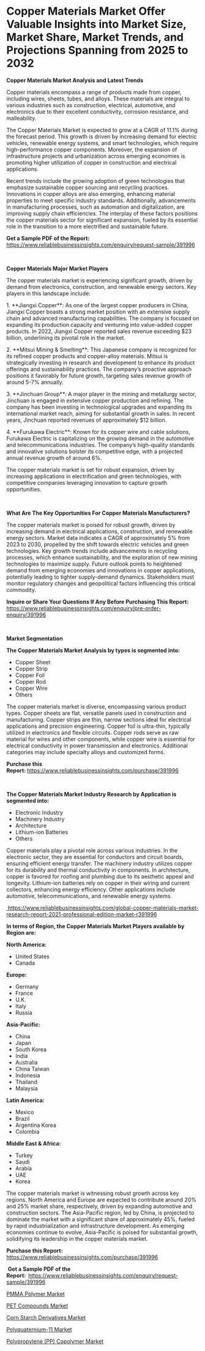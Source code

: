 <p><h1>Copper Materials Market Offer Valuable Insights into Market Size, Market Share, Market Trends, and Projections Spanning from 2025 to 2032</h1></p><p><strong>Copper Materials Market Analysis and Latest Trends</strong></p>
<p><p>Copper materials encompass a range of products made from copper, including wires, sheets, tubes, and alloys. These materials are integral to various industries such as construction, electrical, automotive, and electronics due to their excellent conductivity, corrosion resistance, and malleability. </p><p>The Copper Materials Market is expected to grow at a CAGR of 11.1% during the forecast period. This growth is driven by increasing demand for electric vehicles, renewable energy systems, and smart technologies, which require high-performance copper components. Moreover, the expansion of infrastructure projects and urbanization across emerging economies is promoting higher utilization of copper in construction and electrical applications. </p><p>Recent trends include the growing adoption of green technologies that emphasize sustainable copper sourcing and recycling practices. Innovations in copper alloys are also emerging, enhancing material properties to meet specific industry standards. Additionally, advancements in manufacturing processes, such as automation and digitalization, are improving supply chain efficiencies. The interplay of these factors positions the copper materials sector for significant expansion, fueled by its essential role in the transition to a more electrified and sustainable future.</p></p>
<p><strong>Get a Sample PDF of the Report:&nbsp;</strong> <a href="https://www.reliablebusinessinsights.com/enquiry/request-sample/391996?utm_campaign=57&utm_medium=2&utm_source=Github&utm_content=ia&utm_term=29032025&utm_id=copper-materials">https://www.reliablebusinessinsights.com/enquiry/request-sample/391996</a></p>
<p>&nbsp;</p>
<p><strong>Copper Materials Major Market Players</strong></p>
<p><p>The copper materials market is experiencing significant growth, driven by demand from electronics, construction, and renewable energy sectors. Key players in this landscape include:</p><p>1. **Jiangxi Copper**: As one of the largest copper producers in China, Jiangxi Copper boasts a strong market position with an extensive supply chain and advanced manufacturing capabilities. The company is focused on expanding its production capacity and venturing into value-added copper products. In 2022, Jiangxi Copper reported sales revenue exceeding $23 billion, underlining its pivotal role in the market.</p><p>2. **Mitsui Mining & Smelting**: This Japanese company is recognized for its refined copper products and copper-alloy materials. Mitsui is strategically investing in research and development to enhance its product offerings and sustainability practices. The company’s proactive approach positions it favorably for future growth, targeting sales revenue growth of around 5-7% annually.</p><p>3. **Jinchuan Group**: A major player in the mining and metallurgy sector, Jinchuan is engaged in extensive copper production and refining. The company has been investing in technological upgrades and expanding its international market reach, aiming for substantial growth in sales. In recent years, Jinchuan reported revenues of approximately $12 billion.</p><p>4. **Furukawa Electric**: Known for its copper wire and cable solutions, Furukawa Electric is capitalizing on the growing demand in the automotive and telecommunications industries. The company’s high-quality standards and innovative solutions bolster its competitive edge, with a projected annual revenue growth of around 6%.</p><p>The copper materials market is set for robust expansion, driven by increasing applications in electrification and green technologies, with competitive companies leveraging innovation to capture growth opportunities.</p></p>
<p>&nbsp;</p>
<p><strong>What Are The Key Opportunities For Copper Materials Manufacturers?</strong></p>
<p><p>The copper materials market is poised for robust growth, driven by increasing demand in electrical applications, construction, and renewable energy sectors. Market data indicates a CAGR of approximately 5% from 2023 to 2030, propelled by the shift towards electric vehicles and green technologies. Key growth trends include advancements in recycling processes, which enhance sustainability, and the exploration of new mining technologies to maximize supply. Future outlook points to heightened demand from emerging economies and innovations in copper applications, potentially leading to tighter supply-demand dynamics. Stakeholders must monitor regulatory changes and geopolitical factors influencing this critical commodity.</p></p>
<p><strong>Inquire or Share Your Questions If Any Before Purchasing This Report:</strong> <a href="https://www.reliablebusinessinsights.com/enquiry/pre-order-enquiry/391996?utm_campaign=57&utm_medium=2&utm_source=Github&utm_content=ia&utm_term=29032025&utm_id=copper-materials">https://www.reliablebusinessinsights.com/enquiry/pre-order-enquiry/391996</a></p>
<p>&nbsp;</p>
<p><strong>Market Segmentation</strong></p>
<p><strong>The Copper Materials Market Analysis by types is segmented into:</strong></p>
<p><ul><li>Copper Sheet</li><li>Copper Strip</li><li>Copper Foil</li><li>Copper Rod</li><li>Copper Wire</li><li>Others</li></ul></p>
<p><p>The copper materials market is diverse, encompassing various product types. Copper sheets are flat, versatile panels used in construction and manufacturing. Copper strips are thin, narrow sections ideal for electrical applications and precision engineering. Copper foil is ultra-thin, typically utilized in electronics and flexible circuits. Copper rods serve as raw material for wires and other components, while copper wire is essential for electrical conductivity in power transmission and electronics. Additional categories may include specialty alloys and customized forms.</p></p>
<p><strong>Purchase this Report:&nbsp;</strong><a href="https://www.reliablebusinessinsights.com/purchase/391996?utm_campaign=57&utm_medium=2&utm_source=Github&utm_content=ia&utm_term=29032025&utm_id=copper-materials">https://www.reliablebusinessinsights.com/purchase/391996</a></p>
<p>&nbsp;</p>
<p><strong>The Copper Materials Market Industry Research by Application is segmented into:</strong></p>
<p><ul><li>Electronic Industry</li><li>Machinery Industry</li><li>Architecture</li><li>Lithium-ion Batteries</li><li>Others</li></ul></p>
<p><p>Copper materials play a pivotal role across various industries. In the electronic sector, they are essential for conductors and circuit boards, ensuring efficient energy transfer. The machinery industry utilizes copper for its durability and thermal conductivity in components. In architecture, copper is favored for roofing and plumbing due to its aesthetic appeal and longevity. Lithium-ion batteries rely on copper in their wiring and current collectors, enhancing energy efficiency. Other applications include automotive, telecommunications, and renewable energy systems.</p></p>
<p><a href="https://www.reliablebusinessinsights.com/global-copper-materials-market-research-report-2021-professional-edition-market-r391996?utm_campaign=57&utm_medium=2&utm_source=Github&utm_content=ia&utm_term=29032025&utm_id=copper-materials">&nbsp;https://www.reliablebusinessinsights.com/global-copper-materials-market-research-report-2021-professional-edition-market-r391996</a></p>
<p><strong>In terms of Region, the Copper Materials Market Players available by Region are:</strong></p>
<p>
    <p> <strong> North America: </strong>
        <ul>
            <li>United States</li>
            <li>Canada</li>
        </ul>
        </p> 
    <p> <strong> Europe: </strong>
        <ul>
            <li>Germany</li>
            <li>France</li>
            <li>U.K.</li>
            <li>Italy</li>
            <li>Russia</li>
        </ul>
        </p> 
    <p> <strong> Asia-Pacific: </strong>
        <ul>
            <li>China</li>
            <li>Japan</li>
            <li>South Korea</li>
            <li>India</li>
            <li>Australia</li>
            <li>China Taiwan</li>
            <li>Indonesia</li>
            <li>Thailand</li>
            <li>Malaysia</li>
        </ul>
        </p> 
    <p> <strong> Latin America: </strong>
        <ul>
            <li>Mexico</li>
            <li>Brazil</li>
            <li>Argentina Korea</li>
            <li>Colombia</li>
        </ul>
        </p> 
    <p> <strong> Middle East & Africa: </strong>
        <ul>
            <li>Turkey</li>
            <li>Saudi</li>
            <li>Arabia</li>
            <li>UAE</li>
            <li>Korea</li>
        </ul>
    </p>
    </p>
<p><p>The copper materials market is witnessing robust growth across key regions. North America and Europe are expected to contribute around 20% and 25% market share, respectively, driven by expanding automotive and construction sectors. The Asia-Pacific region, led by China, is projected to dominate the market with a significant share of approximately 45%, fueled by rapid industrialization and infrastructure development. As emerging economies continue to evolve, Asia-Pacific is poised for substantial growth, solidifying its leadership in the copper materials market.</p></p>
<p><strong>Purchase this Report: </strong><a href="https://www.reliablebusinessinsights.com/purchase/391996?utm_campaign=57&utm_medium=2&utm_source=Github&utm_content=ia&utm_term=29032025&utm_id=copper-materials">https://www.reliablebusinessinsights.com/purchase/391996</a></p>
<p>&nbsp;<strong>Get a Sample PDF of the Report:&nbsp;&nbsp;</strong><a href="https://www.reliablebusinessinsights.com/enquiry/request-sample/391996?utm_campaign=57&utm_medium=2&utm_source=Github&utm_content=ia&utm_term=29032025&utm_id=copper-materials">https://www.reliablebusinessinsights.com/enquiry/request-sample/391996</a></p>
<p><strong></strong></p>
<p><p><a href="https://github.com/siriocooch4a/Market-Research-Report-List-1/blob/main/pmma-polymer-market.md?utm_campaign=57&utm_medium=2&utm_source=Github&utm_content=ia&utm_term=29032025&utm_id=copper-materials">PMMA Polymer Market</a></p><p><a href="https://github.com/sakuniniray98/Market-Research-Report-List-1/blob/main/pet-compounds-market.md?utm_campaign=57&utm_medium=2&utm_source=Github&utm_content=ia&utm_term=29032025&utm_id=copper-materials">PET Compounds Market</a></p><p><a href="https://github.com/snakewaduddx/Market-Research-Report-List-1/blob/main/corn-starch-derivatives-market.md?utm_campaign=57&utm_medium=2&utm_source=Github&utm_content=ia&utm_term=29032025&utm_id=copper-materials">Corn Starch Derivatives Market</a></p><p><a href="https://github.com/zeyddaddo4/Market-Research-Report-List-1/blob/main/polyquaternium-11-market.md?utm_campaign=57&utm_medium=2&utm_source=Github&utm_content=ia&utm_term=29032025&utm_id=copper-materials">Polyquaternium-11 Market</a></p><p><a href="https://github.com/yakobotege/Market-Research-Report-List-1/blob/main/polypropylene-pp-copolymer-market.md?utm_campaign=57&utm_medium=2&utm_source=Github&utm_content=ia&utm_term=29032025&utm_id=copper-materials">Polypropylene (PP) Copolymer Market</a></p></p>